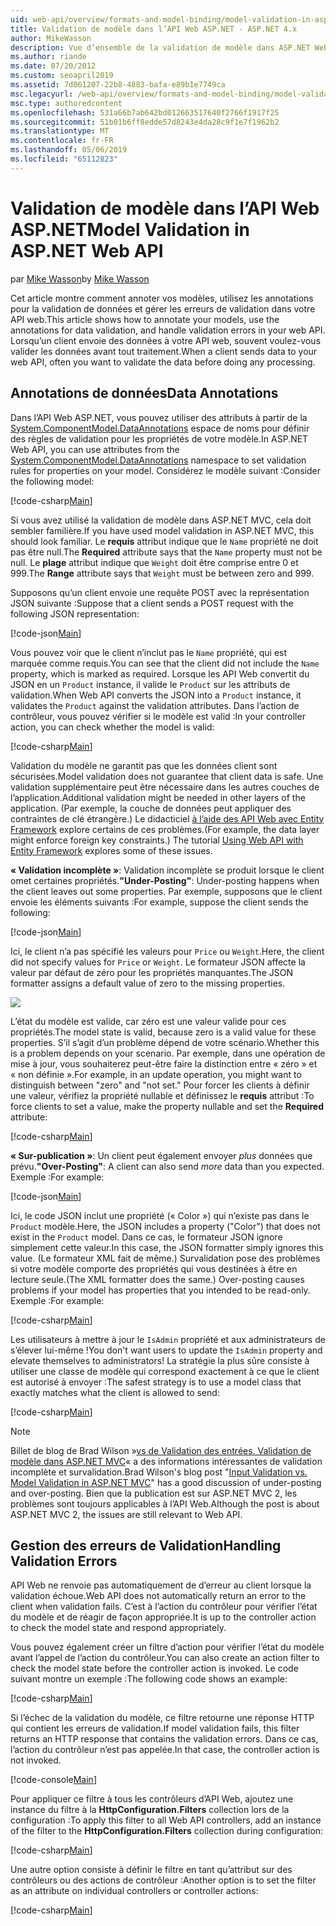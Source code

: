 ```yaml
---
uid: web-api/overview/formats-and-model-binding/model-validation-in-aspnet-web-api
title: Validation de modèle dans l’API Web ASP.NET - ASP.NET 4.x
author: MikeWasson
description: Vue d’ensemble de la validation de modèle dans ASP.NET Web API d’ASP.NET 4.x.
ms.author: riande
ms.date: 07/20/2012
ms.custom: seoapril2019
ms.assetid: 7d061207-22b8-4883-bafa-e89b1e7749ca
msc.legacyurl: /web-api/overview/formats-and-model-binding/model-validation-in-aspnet-web-api
msc.type: authoredcontent
ms.openlocfilehash: 531a66b7ab642bd012663517640f2766f1917f25
ms.sourcegitcommit: 51b01b6ff8edde57d8243e4da28c9f1e7f1962b2
ms.translationtype: MT
ms.contentlocale: fr-FR
ms.lasthandoff: 05/06/2019
ms.locfileid: "65112823"
---
```

# <a name="model-validation-in-aspnet-web-api"></a><span data-ttu-id="03475-103">Validation de modèle dans l’API Web ASP.NET</span><span class="sxs-lookup"><span data-stu-id="03475-103">Model Validation in ASP.NET Web API</span></span>

<span data-ttu-id="03475-104">par [Mike Wasson](https://github.com/MikeWasson)</span><span class="sxs-lookup"><span data-stu-id="03475-104">by [Mike Wasson](https://github.com/MikeWasson)</span></span>

<span data-ttu-id="03475-105">Cet article montre comment annoter vos modèles, utilisez les annotations pour la validation de données et gérer les erreurs de validation dans votre API web.</span><span class="sxs-lookup"><span data-stu-id="03475-105">This article shows how to annotate your models, use the annotations for data validation, and handle validation errors in your web API.</span></span> <span data-ttu-id="03475-106">Lorsqu’un client envoie des données à votre API web, souvent voulez-vous valider les données avant tout traitement.</span><span class="sxs-lookup"><span data-stu-id="03475-106">When a client sends data to your web API, often you want to validate the data before doing any processing.</span></span> 

## <a name="data-annotations"></a><span data-ttu-id="03475-107">Annotations de données</span><span class="sxs-lookup"><span data-stu-id="03475-107">Data Annotations</span></span>

<span data-ttu-id="03475-108">Dans l’API Web ASP.NET, vous pouvez utiliser des attributs à partir de la [System.ComponentModel.DataAnnotations](/dotnet/api/system.componentmodel.dataannotations) espace de noms pour définir des règles de validation pour les propriétés de votre modèle.</span><span class="sxs-lookup"><span data-stu-id="03475-108">In ASP.NET Web API, you can use attributes from the [System.ComponentModel.DataAnnotations](/dotnet/api/system.componentmodel.dataannotations) namespace to set validation rules for properties on your model.</span></span> <span data-ttu-id="03475-109">Considérez le modèle suivant :</span><span class="sxs-lookup"><span data-stu-id="03475-109">Consider the following model:</span></span>

[!code-csharp[Main](model-validation-in-aspnet-web-api/samples/sample1.cs)]

<span data-ttu-id="03475-110">Si vous avez utilisé la validation de modèle dans ASP.NET MVC, cela doit sembler familière.</span><span class="sxs-lookup"><span data-stu-id="03475-110">If you have used model validation in ASP.NET MVC, this should look familiar.</span></span> <span data-ttu-id="03475-111">Le **requis** attribut indique que le `Name` propriété ne doit pas être null.</span><span class="sxs-lookup"><span data-stu-id="03475-111">The **Required** attribute says that the `Name` property must not be null.</span></span> <span data-ttu-id="03475-112">Le **plage** attribut indique que `Weight` doit être comprise entre 0 et 999.</span><span class="sxs-lookup"><span data-stu-id="03475-112">The **Range** attribute says that `Weight` must be between zero and 999.</span></span>

<span data-ttu-id="03475-113">Supposons qu’un client envoie une requête POST avec la représentation JSON suivante :</span><span class="sxs-lookup"><span data-stu-id="03475-113">Suppose that a client sends a POST request with the following JSON representation:</span></span>

[!code-json[Main](model-validation-in-aspnet-web-api/samples/sample2.json)]

<span data-ttu-id="03475-114">Vous pouvez voir que le client n’inclut pas le `Name` propriété, qui est marquée comme requis.</span><span class="sxs-lookup"><span data-stu-id="03475-114">You can see that the client did not include the `Name` property, which is marked as required.</span></span> <span data-ttu-id="03475-115">Lorsque les API Web convertit du JSON en un `Product` instance, il valide le `Product` sur les attributs de validation.</span><span class="sxs-lookup"><span data-stu-id="03475-115">When Web API converts the JSON into a `Product` instance, it validates the `Product` against the validation attributes.</span></span> <span data-ttu-id="03475-116">Dans l’action de contrôleur, vous pouvez vérifier si le modèle est valid :</span><span class="sxs-lookup"><span data-stu-id="03475-116">In your controller action, you can check whether the model is valid:</span></span>

[!code-csharp[Main](model-validation-in-aspnet-web-api/samples/sample3.cs)]

<span data-ttu-id="03475-117">Validation du modèle ne garantit pas que les données client sont sécurisées.</span><span class="sxs-lookup"><span data-stu-id="03475-117">Model validation does not guarantee that client data is safe.</span></span> <span data-ttu-id="03475-118">Une validation supplémentaire peut être nécessaire dans les autres couches de l’application.</span><span class="sxs-lookup"><span data-stu-id="03475-118">Additional validation might be needed in other layers of the application.</span></span> <span data-ttu-id="03475-119">(Par exemple, la couche de données peut appliquer des contraintes de clé étrangère.) Le didacticiel [à l’aide des API Web avec Entity Framework](../data/using-web-api-with-entity-framework/part-1.md) explore certains de ces problèmes.</span><span class="sxs-lookup"><span data-stu-id="03475-119">(For example, the data layer might enforce foreign key constraints.) The tutorial [Using Web API with Entity Framework](../data/using-web-api-with-entity-framework/part-1.md) explores some of these issues.</span></span>

<span data-ttu-id="03475-120">**« Validation incomplète »**: Validation incomplète se produit lorsque le client omet certaines propriétés.</span><span class="sxs-lookup"><span data-stu-id="03475-120">**"Under-Posting"**: Under-posting happens when the client leaves out some properties.</span></span> <span data-ttu-id="03475-121">Par exemple, supposons que le client envoie les éléments suivants :</span><span class="sxs-lookup"><span data-stu-id="03475-121">For example, suppose the client sends the following:</span></span>

[!code-json[Main](model-validation-in-aspnet-web-api/samples/sample4.json)]

<span data-ttu-id="03475-122">Ici, le client n’a pas spécifié les valeurs pour `Price` ou `Weight`.</span><span class="sxs-lookup"><span data-stu-id="03475-122">Here, the client did not specify values for `Price` or `Weight`.</span></span> <span data-ttu-id="03475-123">Le formateur JSON affecte la valeur par défaut de zéro pour les propriétés manquantes.</span><span class="sxs-lookup"><span data-stu-id="03475-123">The JSON formatter assigns a default value of zero to the missing properties.</span></span>

![](model-validation-in-aspnet-web-api/_static/image1.png)

<span data-ttu-id="03475-124">L’état du modèle est valide, car zéro est une valeur valide pour ces propriétés.</span><span class="sxs-lookup"><span data-stu-id="03475-124">The model state is valid, because zero is a valid value for these properties.</span></span> <span data-ttu-id="03475-125">S’il s’agit d’un problème dépend de votre scénario.</span><span class="sxs-lookup"><span data-stu-id="03475-125">Whether this is a problem depends on your scenario.</span></span> <span data-ttu-id="03475-126">Par exemple, dans une opération de mise à jour, vous souhaiterez peut-être faire la distinction entre « zéro » et « non définie ».</span><span class="sxs-lookup"><span data-stu-id="03475-126">For example, in an update operation, you might want to distinguish between "zero" and "not set."</span></span> <span data-ttu-id="03475-127">Pour forcer les clients à définir une valeur, vérifiez la propriété nullable et définissez le **requis** attribut :</span><span class="sxs-lookup"><span data-stu-id="03475-127">To force clients to set a value, make the property nullable and set the **Required** attribute:</span></span>

[!code-csharp[Main](model-validation-in-aspnet-web-api/samples/sample5.cs?highlight=1-2)]

<span data-ttu-id="03475-128">**« Sur-publication »**: Un client peut également envoyer *plus* données que prévu.</span><span class="sxs-lookup"><span data-stu-id="03475-128">**"Over-Posting"**: A client can also send *more* data than you expected.</span></span> <span data-ttu-id="03475-129">Exemple :</span><span class="sxs-lookup"><span data-stu-id="03475-129">For example:</span></span>

[!code-json[Main](model-validation-in-aspnet-web-api/samples/sample6.json)]

<span data-ttu-id="03475-130">Ici, le code JSON inclut une propriété (« Color ») qui n’existe pas dans le `Product` modèle.</span><span class="sxs-lookup"><span data-stu-id="03475-130">Here, the JSON includes a property ("Color") that does not exist in the `Product` model.</span></span> <span data-ttu-id="03475-131">Dans ce cas, le formateur JSON ignore simplement cette valeur.</span><span class="sxs-lookup"><span data-stu-id="03475-131">In this case, the JSON formatter simply ignores this value.</span></span> <span data-ttu-id="03475-132">(Le formateur XML fait de même.) Survalidation pose des problèmes si votre modèle comporte des propriétés qui vous destinées à être en lecture seule.</span><span class="sxs-lookup"><span data-stu-id="03475-132">(The XML formatter does the same.) Over-posting causes problems if your model has properties that you intended to be read-only.</span></span> <span data-ttu-id="03475-133">Exemple :</span><span class="sxs-lookup"><span data-stu-id="03475-133">For example:</span></span>

[!code-csharp[Main](model-validation-in-aspnet-web-api/samples/sample7.cs)]

<span data-ttu-id="03475-134">Les utilisateurs à mettre à jour le `IsAdmin` propriété et aux administrateurs de s’élever lui-même !</span><span class="sxs-lookup"><span data-stu-id="03475-134">You don't want users to update the `IsAdmin` property and elevate themselves to administrators!</span></span> <span data-ttu-id="03475-135">La stratégie la plus sûre consiste à utiliser une classe de modèle qui correspond exactement à ce que le client est autorisé à envoyer :</span><span class="sxs-lookup"><span data-stu-id="03475-135">The safest strategy is to use a model class that exactly matches what the client is allowed to send:</span></span>

[!code-csharp[Main](model-validation-in-aspnet-web-api/samples/sample8.cs)]

> [!NOTE]
> <span data-ttu-id="03475-136">Billet de blog de Brad Wilson »[vs de Validation des entrées. Validation de modèle dans ASP.NET MVC](http://bradwilson.typepad.com/blog/2010/01/input-validation-vs-model-validation-in-aspnet-mvc.html)« a des informations intéressantes de validation incomplète et survalidation.</span><span class="sxs-lookup"><span data-stu-id="03475-136">Brad Wilson's blog post "[Input Validation vs. Model Validation in ASP.NET MVC](http://bradwilson.typepad.com/blog/2010/01/input-validation-vs-model-validation-in-aspnet-mvc.html)" has a good discussion of under-posting and over-posting.</span></span> <span data-ttu-id="03475-137">Bien que la publication est sur ASP.NET MVC 2, les problèmes sont toujours applicables à l’API Web.</span><span class="sxs-lookup"><span data-stu-id="03475-137">Although the post is about ASP.NET MVC 2, the issues are still relevant to Web API.</span></span>

## <a name="handling-validation-errors"></a><span data-ttu-id="03475-138">Gestion des erreurs de Validation</span><span class="sxs-lookup"><span data-stu-id="03475-138">Handling Validation Errors</span></span>

<span data-ttu-id="03475-139">API Web ne renvoie pas automatiquement de d’erreur au client lorsque la validation échoue.</span><span class="sxs-lookup"><span data-stu-id="03475-139">Web API does not automatically return an error to the client when validation fails.</span></span> <span data-ttu-id="03475-140">C’est à l’action du contrôleur pour vérifier l’état du modèle et de réagir de façon appropriée.</span><span class="sxs-lookup"><span data-stu-id="03475-140">It is up to the controller action to check the model state and respond appropriately.</span></span>

<span data-ttu-id="03475-141">Vous pouvez également créer un filtre d’action pour vérifier l’état du modèle avant l’appel de l’action du contrôleur.</span><span class="sxs-lookup"><span data-stu-id="03475-141">You can also create an action filter to check the model state before the controller action is invoked.</span></span> <span data-ttu-id="03475-142">Le code suivant montre un exemple :</span><span class="sxs-lookup"><span data-stu-id="03475-142">The following code shows an example:</span></span>

[!code-csharp[Main](model-validation-in-aspnet-web-api/samples/sample9.cs)]

<span data-ttu-id="03475-143">Si l’échec de la validation du modèle, ce filtre retourne une réponse HTTP qui contient les erreurs de validation.</span><span class="sxs-lookup"><span data-stu-id="03475-143">If model validation fails, this filter returns an HTTP response that contains the validation errors.</span></span> <span data-ttu-id="03475-144">Dans ce cas, l’action du contrôleur n’est pas appelée.</span><span class="sxs-lookup"><span data-stu-id="03475-144">In that case, the controller action is not invoked.</span></span>

[!code-console[Main](model-validation-in-aspnet-web-api/samples/sample10.cmd)]

<span data-ttu-id="03475-145">Pour appliquer ce filtre à tous les contrôleurs d’API Web, ajoutez une instance du filtre à la **HttpConfiguration.Filters** collection lors de la configuration :</span><span class="sxs-lookup"><span data-stu-id="03475-145">To apply this filter to all Web API controllers, add an instance of the filter to the **HttpConfiguration.Filters** collection during configuration:</span></span>

[!code-csharp[Main](model-validation-in-aspnet-web-api/samples/sample11.cs)]

<span data-ttu-id="03475-146">Une autre option consiste à définir le filtre en tant qu’attribut sur des contrôleurs ou des actions de contrôleur :</span><span class="sxs-lookup"><span data-stu-id="03475-146">Another option is to set the filter as an attribute on individual controllers or controller actions:</span></span>

[!code-csharp[Main](model-validation-in-aspnet-web-api/samples/sample12.cs)]
